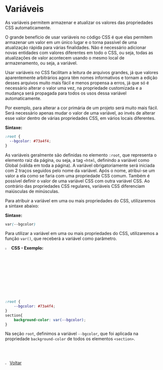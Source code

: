 <h1>Variáveis</h1>



As variáveis permitem armazenar e atualizar os valores das propriedades CSS automaticamente.

O grande benefício de usar variáveis no código CSS é que elas permitem armazenar um valor em um único lugar e o torna passível de uma atualização rápida para várias finalidades. Não é necessário adicionar novas entidades com valores diferentes em todo o CSS, ou seja, todas as atualizações de valor acontecem usando o mesmo local de armazenamento, ou seja, a variável.

Usar variáveis no CSS facilitam a leitura de arquivos grandes, já que valores aparentemente arbitrários agora têm nomes informativos e tornam a edição desses arquivos muito mais fácil e menos propensa a erros, já que só é necessário alterar o valor uma vez, na propriedade customizada e a mudança será propagada para todos os usos dessa variável automaticamente.

Por exemplo, para alterar a cor primária de um projeto será muito mais fácil. Será necessário apenas mudar o valor de uma variável, ao invés de alterar esse valor dentro de várias propriedades CSS, em vários locais diferentes.

**Sintaxe:**

```css
:root {
  --bgcolor: #73a4f4;
}
```

As variáveis geralmente são definidas no elemento `:root`, que representa o elemento raiz da página, ou seja, a tag `<html`, definindo a variável como Global (válida em toda a página). A variável obrigatoriamente será iniciada com 2 traços seguidos pelo nome da variável. Após o nome, atribui-se um valor a ela como se faria com uma propriedade CSS comum. Também é possível definir o valor de uma variável CSS com outra variável CSS. Ao contrário das propriedades CSS regulares, variáveis CSS diferenciam maiúsculas de minúsculas.

Para atribuir a variável em uma ou mais propriedades do CSS, utilizaremos a sintaxe abaixo:

**Sintaxe:**

```css
var(--bgcolor)
```

Para utilizar a variável em uma ou mais propriedades do CSS, utilizaremos a função `var()`, que receberá a variável como parâmetro.

<img src="https://i.imgur.com/DSBasbH.png" title="source: imgur.com" width="4%"/>**CSS - Exemplo:**

```css
:root {
	--bgcolor: #73a4f4;
}
section{
	background-color: var(--bgcolor);
}

```

Na seção `root`, definimos a variável `--bgcolor`, que foi aplicada na propriedade `background-color` de todos os elementos `<section>`.

<br /><br />

<div align="left"><a href="README.md"><img src="https://i.imgur.com/XMgF3gl.png" title="source: imgur.com" width="3%"/>Voltar</a></div>